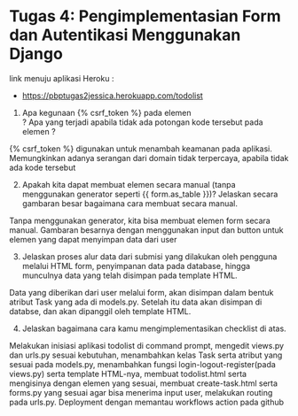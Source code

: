 # Tugas 4: Pengimplementasian Form dan Autentikasi Menggunakan Django

link menuju aplikasi Heroku : 

- https://pbptugas2jessica.herokuapp.com/todolist


1. Apa kegunaan {% csrf_token %} pada elemen <form>? Apa yang terjadi apabila tidak ada potongan kode tersebut pada elemen <form>?

{% csrf_token %} digunakan untuk menambah keamanan pada aplikasi. Memungkinkan adanya serangan dari domain tidak terpercaya, apabila tidak ada kode tersebut

2. Apakah kita dapat membuat elemen <form> secara manual (tanpa menggunakan generator seperti {{ form.as_table }})? Jelaskan secara gambaran besar bagaimana cara membuat <form> secara manual.

Tanpa menggunakan generator, kita bisa membuat elemen form secara manual. Gambaran besarnya dengan menggunakan input dan button untuk elemen yang dapat menyimpan data dari user

3. Jelaskan proses alur data dari submisi yang dilakukan oleh pengguna melalui HTML form, penyimpanan data pada database, hingga munculnya data yang telah disimpan pada template HTML.

Data yang diberikan dari user melalui form, akan disimpan dalam bentuk atribut Task yang ada di models.py. Setelah itu data akan disimpan di databse, dan akan dipanggil oleh template HTML.
  
4. Jelaskan bagaimana cara kamu mengimplementasikan checklist di atas.

Melakukan inisiasi aplikasi todolist di command prompt, mengedit views.py dan urls.py sesuai kebutuhan, menambahkan kelas Task serta atribut yang sesuai pada models.py, menambahkan fungsi login-logout-register(pada views.py) serta template HTML-nya, membuat todolist.html serta mengisinya dengan elemen yang sesuai, membuat create-task.html serta forms.py yang sesuai agar bisa menerima input user, melakukan routing pada urls.py. Deployment dengan memantau workflows action pada github
